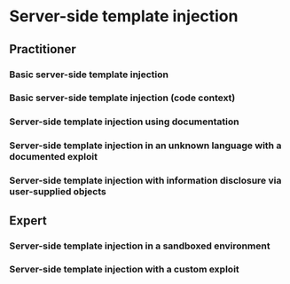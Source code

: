 # Server-side template injection

## Practitioner

### Basic server-side template injection

### Basic server-side template injection (code context)

### Server-side template injection using documentation

### Server-side template injection in an unknown language with a documented exploit

### Server-side template injection with information disclosure via user-supplied objects

## Expert

### Server-side template injection in a sandboxed environment

### Server-side template injection with a custom exploit